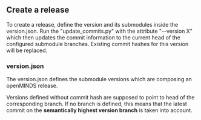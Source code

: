 ## Create a release
To create a release, define the version and its submodules inside the version.json. Run the "update_commits.py" with the attribute "--version X" which then updates the commit information to the current head of the configured submodule branches. Existing commit hashes for this version will be replaced.

### version.json
The version.json defines the submodule versions which are composing an openMINDS release.


Versions defined without commit hash are supposed to point to head of the corresponding branch. If no branch is defined, this means that the latest commit on the **semantically highest version branch** is taken into account.